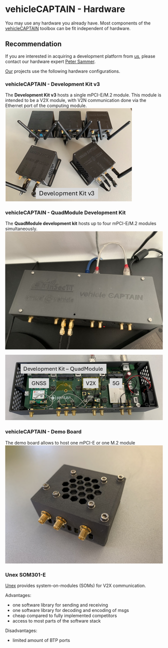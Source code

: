 # vehicleCAPTAIN - Hardware
You may use any hardware you already have. Most components of the [vehicleCAPTAIN](https://github.com/virtual-vehicle/vehicle_captain) toolbox can be fit independent of hardware.

## Recommendation
If you are interested in acquiring a development platform from [us](https://www.v2c2.at/), please contact our hardware expert [Peter Sammer](https://github.com/solderdev).

[Our](https://www.v2c2.at/) projects use the following hardware configurations.


### vehicleCAPTAIN - Development Kit v3
The **Development Kit v3** hosts a single mPCI-E/M.2 module. This module is intended to be a V2X module, with V2N communication done via the Ethernet port of the computing module.
![vehicleCAPTAIN - Open](res/hardware/vehicle_captain_dev_kit_gen3.png "vehicleCAPTAIN - Development Kit Gen3")

### vehicleCAPTAIN - QuadModule Development Kit
The **QuadModule development kit** hosts up to four mPCI-E/M.2 modules simultaneously.
![vehicleCAPTAIN - Closed](res/hardware/vehicle_captain_closed.jpeg "vehicleCAPTAIN - Closed")

![vehicleCAPTAIN - Open](res/hardware/vehicle_captain_open.png "vehicleCAPTAIN - Open")

### vehicleCAPTAIN - Demo Board
The demo board allows to host one mPCI-E or one M.2 module
![vehicleCAPTAIN Demo Board - Closed](res/hardware/vehicle_captain_demo_board_closed.jpeg "vehicleCAPTAIN Demo Board - Closed")

### Unex SOM301-E
[Unex](https://www.unex.com.tw/) provides system-on-modules (SOMs) for V2X communication.

Advantages:
- one software library for sending and receiving
- one software library for decoding and encoding of msgs
- cheap compared to fully implemented competitors
- access to most parts of the software stack

Disadvantages:
- limited amount of BTP ports 
